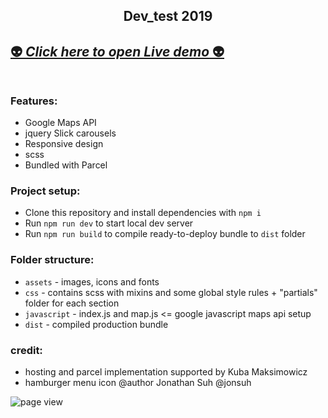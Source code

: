 <h2 align="center">Dev_test 2019<h2>

[**👽 *Click here to open Live demo* 👽**](https://andriussvilys.github.io/bmb-challenge/) <br><br>

### Features:
- Google Maps API
- jquery Slick carousels
- Responsive design
- scss
- Bundled with Parcel

### Project setup:
- Clone this repository and install dependencies with `npm i` <br>
- Run `npm run dev` to start local dev server <br>
- Run `npm run build` to compile ready-to-deploy bundle to `dist` folder <br>

### Folder structure:
- `assets` - images, icons and fonts <br>
- `css` - contains scss with mixins and some global style rules + "partials" folder for each section <br>
- `javascript` - index.js and map.js <= google javascript maps api setup <br>
- `dist` - compiled production bundle <br>

### credit:
- hosting and parcel implementation supported by Kuba Maksimowicz
- hamburger menu icon @author Jonathan Suh @jonsuh

![page view](https://i.imgur.com/XmySBQi.png)
